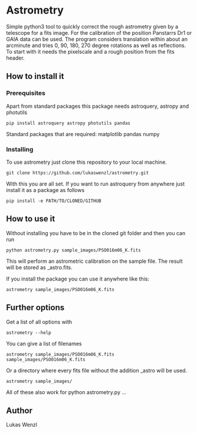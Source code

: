 # Astrometry

Simple python3 tool to quickly correct the rough astrometry given by a telescope for a fits image. For the calibration of the position Panstarrs Dr1 or GAIA data can be used. The program considers translation within about an arcminute and tries 0, 90, 180, 270 degree rotations as well as reflections. To start with it needs the pixelscale and a rough position from the fits header.


## How to install it

### Prerequisites

Apart from standard packages this package needs astroquery, astropy and photutils

```
pip install astroquery astropy photutils pandas

```

Standard packages that are required: matplotlib pandas numpy

### Installing

To use astrometry just clone this repository to your local machine.

```
git clone https://github.com/lukaswenzl/astrometry.git
```

With this you are all set. If you want to run astroquery from anywhere just install it as a package as follows

```
pip install -e PATH/TO/CLONED/GITHUB
```

## How to use it

Without installing you have to be in the cloned git folder and then you can run

```
python astrometry.py sample_images/PSO016m06_K.fits
```

This will perform an astrometric calibration on the sample file. The result will be stored as <filename>_astro.fits. 

If you install the package you can use it anywhere like this:

```
astrometry sample_images/PSO016m06_K.fits
```


## Further options

Get a list of all options with

```
astrometry --help
```

You can give a list of filenames

```
astrometry sample_images/PSO016m06_K.fits sample_images/PSO016m06_K.fits
```

Or a directory where every fits file without the addition _astro will be used.

```
astrometry sample_images/
```






All of these also work for python astrometry.py ...


## Author

Lukas Wenzl 
